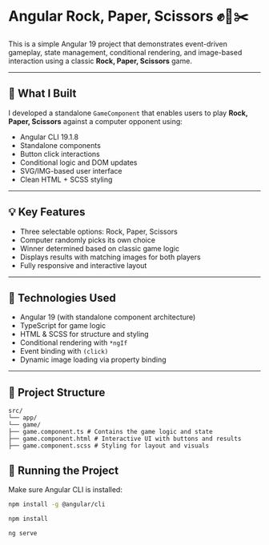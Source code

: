 # Angular Rock, Paper, Scissors ✊📄✂️

This is a simple Angular 19 project that demonstrates event-driven gameplay, state management, conditional rendering, and image-based interaction using a classic **Rock, Paper, Scissors** game.

---

## 🔧 What I Built

I developed a standalone `GameComponent` that enables users to play **Rock, Paper, Scissors** against a computer opponent using:

- Angular CLI 19.1.8  
- Standalone components  
- Button click interactions  
- Conditional logic and DOM updates  
- SVG/IMG-based user interface  
- Clean HTML + SCSS styling

---

## 💡 Key Features

- Three selectable options: Rock, Paper, Scissors  
- Computer randomly picks its own choice  
- Winner determined based on classic game logic  
- Displays results with matching images for both players  
- Fully responsive and interactive layout  

---

## 🧱 Technologies Used

- Angular 19 (with standalone component architecture)  
- TypeScript for game logic  
- HTML & SCSS for structure and styling  
- Conditional rendering with `*ngIf`  
- Event binding with `(click)`  
- Dynamic image loading via property binding

---

## 📁 Project Structure

```
src/
└── app/
└── game/
├── game.component.ts # Contains the game logic and state
├── game.component.html # Interactive UI with buttons and results
├── game.component.scss # Styling for layout and visuals

```

## 🚀 Running the Project

Make sure Angular CLI is installed:

```bash
npm install -g @angular/cli

npm install

ng serve
```

